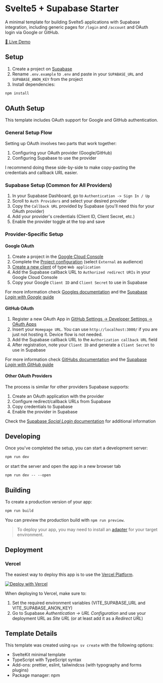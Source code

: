 # Svelte5 + Supabase Starter

A minimal template for building Svelte5 applications with Supabase integration, including generic pages for `/login` and `/account` and OAuth login via Google or GitHub.

[🔮 Live Demo](https://svelte5-supabase-starter.vercel.app/)

## Setup

1. Create a project on [Supabase](https://supabase.com)
2. Rename `.env.example` to `.env` and paste in your `SUPABASE_URL` and `SUPABASE_ANON_KEY` from the project
3. Install dependencies:

```bash
npm install
```

## OAuth Setup

This template includes OAuth support for Google and GitHub authentication.

### General Setup Flow

Setting up OAuth involves two parts that work together:

1. Configuring your OAuth provider (Google/GitHub)
2. Configuring Supabase to use the provider

I recommend doing these side-by-side to make copy-pasting the credentials and callback URL easier.

### Supabase Setup (Common for All Providers)

1. In your Supabase Dashboard, go to `Authentication -> Sign In / Up`
2. Scroll to `Auth Providers` and select your desired provider
3. Copy the `Callback URL` provided by Supabase (you'll need this for your OAuth provider)
4. Add your provider's credentials (Client ID, Client Secret, etc.)
5. Enable the provider toggle at the top and save

### Provider-Specific Setup

#### Google OAuth

1. Create a project in the [Google Cloud Console](https://console.cloud.google.com/projectcreate)
2. Complete the [Project configuration](https://console.cloud.google.com/auth/overview/create) (select `External` as audience)
3. [Create a new client](https://console.cloud.google.com/auth/clients/create) of type `Web application`
4. Add the Supabase callback URL to `Authorized redirect URIs` in your Google Cloud Console
5. Copy your Google `Client ID` and `Client Secret` to use in Supabase

For more information check [Googles documentation](https://developers.google.com/identity/protocols/oauth2) and the [Supabase _Login with Google_ guide](https://supabase.com/docs/guides/auth/social-login/auth-google)

#### GitHub OAuth

1. Register a new OAuth App in [GitHub Settings -> Developer Settings -> OAuth Apps](https://github.com/settings/applications/new)
2. Insert your `Homepage URL`. You can use `http://localhost:3000/` if you are just not hosting it. Device flow is not needed.
3. Add the Supabase callback URL to the `Authorization callback URL` field
4. After registration, note your `Client ID` and generate a `Client Secret` to use in Supabase

For more information check [GitHubs documentation](https://docs.github.com/en/apps/oauth-apps/building-oauth-apps/creating-an-oauth-app) and the [Supabase _Login with GitHub_ guide](https://supabase.com/docs/guides/auth/social-login/auth-github)

#### Other OAuth Providers

The process is similar for other providers Supabase supports:

1. Create an OAuth application with the provider
2. Configure redirect/callback URLs from Supabase
3. Copy credentials to Supabase
4. Enable the provider in Supabase

Check the [Supabase _Social Login_ documentation](https://supabase.com/docs/guides/auth/social-login) for additional information

## Developing

Once you've completed the setup, you can start a development server:

```bash
npm run dev
```

or start the server and open the app in a new browser tab

```
npm run dev -- --open
```

## Building

To create a production version of your app:

```bash
npm run build
```

You can preview the production build with `npm run preview`.

> To deploy your app, you may need to install an [adapter](https://svelte.dev/docs/kit/adapters) for your target environment.

## Deployment

### Vercel

The easiest way to deploy this app is to use the [Vercel Platform](https://vercel.com).

[![Deploy with Vercel](https://vercel.com/button)](https://vercel.com/new/clone?repository-url=https%3A%2F%2Fgithub.com%2Fjanldeboer%2FSvelte5-Supabase-Starter&env=VITE_SUPABASE_URL,VITE_SUPABASE_ANON_KEY&envDescription=API%20keys%20needed%20for%20Supabase%20authentication&project-name=svelte5-supabase-starter&repository-name=svelte5-supabase-starter)

When deploying to Vercel, make sure to:

1. Set the required environment variables (VITE_SUPABASE_URL and VITE_SUPABASE_ANON_KEY)
2. Go to Supabase _Authentication -> URL Configuration_ and use your deployment URL as _Site URL_ (or at least add it as a _Redirect URL_)

## Template Details

This template was created using `npx sv create` with the following options:

- SvelteKit minimal template
- TypeScript with TypeScript syntax
- Add-ons: prettier, eslint, tailwindcss (with typography and forms plugins)
- Package manager: npm
